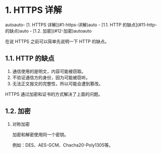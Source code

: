 # 1. HTTPS 详解

<!-- TOC -->autoauto- [1. HTTPS 详解](#1-https-详解)auto    - [1.1. HTTP 的缺点](#11-http-的缺点)auto    - [1.2. 加密](#12-加密)autoauto<!-- /TOC -->

在说 HTTPS 之前可以简单先说明一下 HTTP 的缺点。

## 1.1. HTTP 的缺点

1. 通信使用的是明文，内容可能被窃取。
2. 不验证通信方的身份，因为可能被窃听。
3. 无法正文报文的完整性，所以可能会遭到篡改。

HTTPS 通过加密和证书的方式解决了上面的问题。

## 1.2. 加密

1. 对称加密

    加密和解密使用同一个密钥。
    
    例如：DES、AES-GCM、Chacha20-Poly1305等。

    